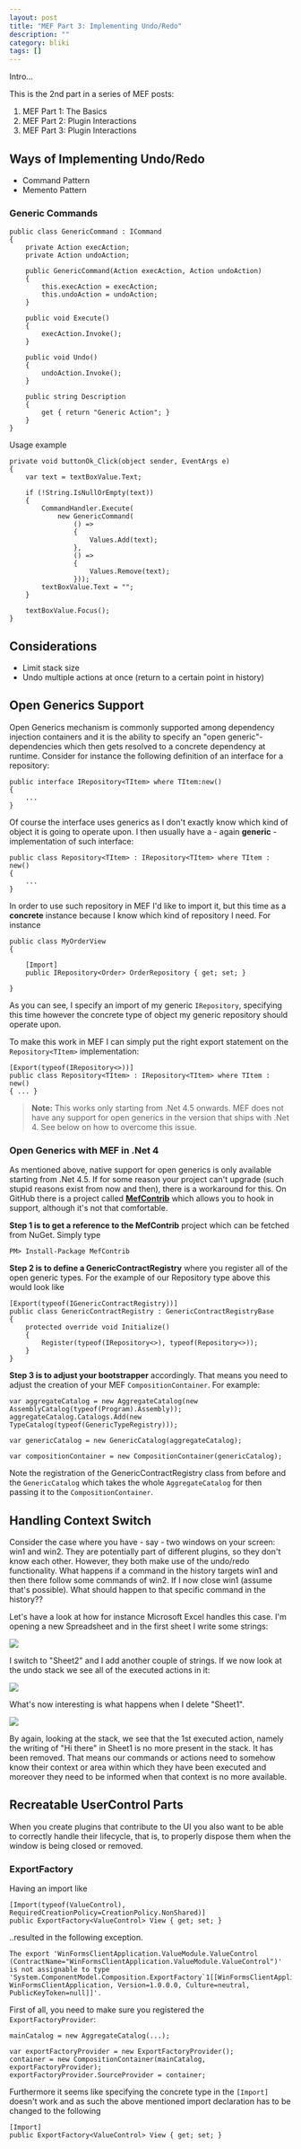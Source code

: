 ```yaml
---
layout: post
title: "MEF Part 3: Implementing Undo/Redo"
description: ""
category: bliki
tags: []
---
```


Intro...

This is the 2nd part in a series of MEF posts:

1. MEF Part 1: The Basics
1. MEF Part 2: Plugin Interactions
1. MEF Part 3: Plugin Interactions

## Ways of Implementing Undo/Redo

- Command Pattern
- Memento Pattern

### Generic Commands

    public class GenericCommand : ICommand
    {
        private Action execAction;
        private Action undoAction;

        public GenericCommand(Action execAction, Action undoAction)
        {
            this.execAction = execAction;
            this.undoAction = undoAction;
        }

        public void Execute()
        {
            execAction.Invoke();
        }

        public void Undo()
        {
            undoAction.Invoke();
        }

        public string Description
        {
            get { return "Generic Action"; }
        }
    }

Usage example

    private void buttonOk_Click(object sender, EventArgs e)
    {
        var text = textBoxValue.Text;

        if (!String.IsNullOrEmpty(text))
        {
            CommandHandler.Execute(
                new GenericCommand(
                    () =>
                    {
                        Values.Add(text);
                    },
                    () =>
                    {
                        Values.Remove(text);
                    }));
            textBoxValue.Text = "";
        }

        textBoxValue.Focus();
    }


## Considerations

- Limit stack size
- Undo multiple actions at once (return to a certain point in history)

## Open Generics Support

Open Generics mechanism is commonly supported among dependency injection containers and it is the ability to specify an "open generic"-dependencies which then gets resolved to a concrete dependency at runtime. Consider for instance the following definition of an interface for a repository:

    public interface IRepository<TItem> where TItem:new()
    {
        ...
    }

Of course the interface uses generics as I don't exactly know which kind of object it is going to operate upon. I then usually have a - again **generic** - implementation of such interface:

    public class Repository<TItem> : IRepository<TItem> where TItem : new()
    {
        ...
    }

In order to use such repository in MEF I'd like to import it, but this time as a **concrete** instance because I know which kind of repository I need. For instance

    public class MyOrderView
    {
        
        [Import]
        public IRepository<Order> OrderRepository { get; set; }

    }

As you can see, I specify an import of my generic `IRepository`, specifying this time however the concrete type of object my generic repository should operate upon. 

To make this work in MEF I can simply put the right export statement on the `Repository<TItem>` implementation:

    [Export(typeof(IRepository<>))]
    public class Repository<TItem> : IRepository<TItem> where TItem : new()
    { ... }

> **Note:** This works only starting from .Net 4.5 onwards. MEF does not have any support for open generics in the version that ships with .Net 4. See below on how to overcome this issue.

### Open Generics with MEF in .Net 4

As mentioned above, native support for open generics is only available starting from .Net 4.5. If for some reason your project can't upgrade (such stupid reasons exist from now and then), there is a workaround for this. On GitHub there is a project called **[MefContrib](https://github.com/MefContrib/MefContrib)** which allows you to hook in support, although it's not that comfortable.

**Step 1 is to get a reference to the MefContrib** project which can be fetched from NuGet. Simply type

    PM> Install-Package MefContrib

**Step 2 is to define a GenericContractRegistry** where you register all of the open generic types. For the example of our Repository type above this would look like

    [Export(typeof(IGenericContractRegistry))]
    public class GenericContractRegistry : GenericContractRegistryBase
    {
        protected override void Initialize()
        {
            Register(typeof(IRepository<>), typeof(Repository<>));
        }
    }

**Step 3 is to adjust your bootstrapper** accordingly. That means you need to adjust the creation of your MEF `CompositionContainer`. For example:

    var aggregateCatalog = new AggregateCatalog(new AssemblyCatalog(typeof(Program).Assembly));
    aggregateCatalog.Catalogs.Add(new TypeCatalog(typeof(GenericTypeRegistry)));

    var genericCatalog = new GenericCatalog(aggregateCatalog);

    var compositionContainer = new CompositionContainer(genericCatalog);

Note the registration of the GenericContractRegistry class from before and the `GenericCatalog` which takes the whole `AggregateCatalog` for then passing it to the `CompositionContainer`.

## Handling Context Switch
Consider the case where you have - say - two windows on your screen: win1 and win2. They are potentially part of different plugins, so they don't know each other. However, they both make use of the undo/redo functionality. What happens if a command in the history targets win1 and then there follow some commands of win2. If I now close win1 (assume that's possible). What should happen to that specific command in the history??

Let's have a look at how for instance Microsoft Excel handles this case. I'm opening a new Spreadsheet and in the first sheet I write some strings:

![](/blog/assets/imgs/mef-modular-arch/excelundo_1.png)

I switch to "Sheet2" and I add another couple of strings. If we now look at the undo stack we see all of the executed actions in it:

![](/blog/assets/imgs/mef-modular-arch/excelundo_2.png)

What's now interesting is what happens when I delete "Sheet1".

![](/blog/assets/imgs/mef-modular-arch/excelundo_3.png)

By again, looking at the stack, we see that the 1st executed action, namely the writing of "Hi there" in Sheet1 is no more present in the stack. It has been removed. That means our commands or actions need to somehow know their context or area within which they have been executed and moreover they need to be informed when that context is no more available.

## Recreatable UserControl Parts
When you create plugins that contribute to the UI you also want to be able to correctly handle their lifecycle, that is, to properly dispose them when the window is being closed or removed.

### ExportFactory

Having an import like

    [Import(typeof(ValueControl), RequiredCreationPolicy=CreationPolicy.NonShared)]
    public ExportFactory<ValueControl> View { get; set; }

..resulted in the following exception.

    The export 'WinFormsClientApplication.ValueModule.ValueControl (ContractName="WinFormsClientApplication.ValueModule.ValueControl")' is not assignable to type 'System.ComponentModel.Composition.ExportFactory`1[[WinFormsClientApplication.ValueModule.ValueControl, WinFormsClientApplication, Version=1.0.0.0, Culture=neutral, PublicKeyToken=null]]'.

First of all, you need to make sure you registered the `ExportFactoryProvider`:

    mainCatalog = new AggregateCatalog(...);

    var exportFactoryProvider = new ExportFactoryProvider();
    container = new CompositionContainer(mainCatalog, exportFactoryProvider);
    exportFactoryProvider.SourceProvider = container;

Furthermore it seems like specifying the concrete type in the `[Import]` doesn't work and as such the above mentioned import declaration has to be changed to the following
    
    [Import]
    public ExportFactory<ValueControl> View { get; set; }

